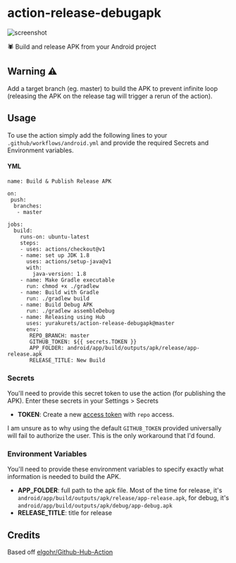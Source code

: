 # action-release-debugapk

![screenshot](screenshot.png)

🕷 Build and release APK from your Android project

## Warning ⚠
Add a target branch (eg. master) to build the APK to prevent infinite loop (releasing the APK on the release tag will trigger a rerun of the action).

## Usage

To use the action simply add the following lines to your `.github/workflows/android.yml` and provide the required Secrets and Environment variables.

#### YML
```
name: Build & Publish Release APK

on:
 push:
  branches:
   - master
   
jobs:
  build:
    runs-on: ubuntu-latest
    steps:
    - uses: actions/checkout@v1
    - name: set up JDK 1.8
      uses: actions/setup-java@v1
      with:
        java-version: 1.8
    - name: Make Gradle executable
      run: chmod +x ./gradlew
    - name: Build with Gradle
      run: ./gradlew build
    - name: Build Debug APK
      run: ./gradlew assembleDebug
    - name: Releasing using Hub
      uses: yurakurets/action-release-debugapk@master
      env:
       REPO_BRANCH: master
       GITHUB_TOKEN: ${{ secrets.TOKEN }}
       APP_FOLDER: android/app/build/outputs/apk/release/app-release.apk
       RELEASE_TITLE: New Build
```

### Secrets

You'll need to provide this secret token to use the action (for publishing the APK). Enter these secrets in your Settings > Secrets

* **TOKEN**: Create a new [access token](https://github.com/settings/tokens) with `repo` access.

I am unsure as to why using the default `GITHUB_TOKEN` provided universally will fail to authorize the user. This is the only workaround that I'd found.

### Environment Variables

You'll need to provide these environment variables to specify exactly what information is needed to build the APK.

* **APP_FOLDER**: full path to the apk file. Most of the time for release, it's `android/app/build/outputs/apk/release/app-release.apk`, for debug, it's `android/app/build/outputs/apk/debug/app-debug.apk`
* **RELEASE_TITLE**: title for release

## Credits

Based off [elgohr/Github-Hub-Action](https://github.com/elgohr/Github-Hub-Action)
